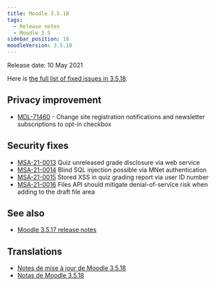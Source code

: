 ```yaml
---
title: Moodle 3.5.18
tags:
  - Release notes
  - Moodle 3.5
sidebar_position: 18
moodleVersion: 3.5.18
---
```


Release date: 10 May 2021

Here is [the full list of fixed issues in 3.5.18](https://tracker.moodle.org/secure/IssueNavigator!executeAdvanced.jspa?jqlQuery=project+%3D+mdl+AND+resolution+%3D+fixed+AND+fixVersion+in+%28%223.5.18%22%29+ORDER+BY+priority+DESC&runQuery=true&clear=true).

## Privacy improvement

- [MDL-71460](https://tracker.moodle.org/browse/MDL-71460) - Change site registration notifications and newsletter subscriptions to opt-in checkbox

## Security fixes

- [MSA-21-0013](https://moodle.org/mod/forum/discuss.php?d=422307) Quiz unreleased grade disclosure via web service
- [MSA-21-0014](https://moodle.org/mod/forum/discuss.php?d=422308) Blind SQL injection possible via MNet authentication
- [MSA-21-0015](https://moodle.org/mod/forum/discuss.php?d=422309) Stored XSS in quiz grading report via user ID number
- [MSA-21-0016](https://moodle.org/mod/forum/discuss.php?d=422310) Files API should mitigate denial-of-service risk when adding to the draft file area

## See also

- [Moodle 3.5.17 release notes](/general/releases/3.5/3.5.17)

## Translations

- [Notes de mise à jour de Moodle 3.5.18](https://docs.moodle.org/fr/Notes_de_mise_à_jour_de_Moodle_3.5.18)
- [Notas de Moodle 3.5.18](https://docs.moodle.org/es/Notas_de_Moodle_3.5.18)
